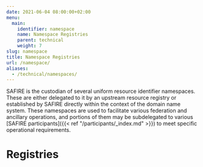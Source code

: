 ```yaml
---
date: 2021-06-04 08:00:00+02:00
menu:
  main:
    identifier: namespace
    name: Namespace Registries
    parent: technical
    weight: 7
slug: namespace
title: Namespace Registries
url: /namespace/
aliases:
  - /technical/namespaces/
---
```


SAFIRE is the custodian of several uniform resource identifier namespaces. These are either delegated to it by an upstream resource registry or established by SAFIRE directly within the context of the domain name system. These namespaces are used to facilitate various federation and ancillary operations, and portions of them may be subdelegated to various [SAFIRE participants]({{< ref "/participants/_index.md" >}}) to meet specific operational requirements.

# Registries

